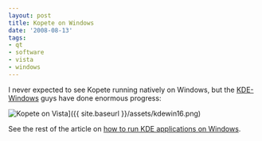 ```yaml
---
layout: post
title: Kopete on Windows
date: '2008-08-13'
tags:
- qt
- software
- vista
- windows
---
```


I never expected to see Kopete running natively on Windows, but the [KDE-Windows][2] guys have done enormous progress:

![Kopete on Vista]( [http://www.simplehelp.net/images/winkde/kdewin16.png)]({{ site.baseurl }}/assets/kdewin16.png)

See the rest of the article on [how to run KDE applications on Windows][1].

[1]: http://www.simplehelp.net/2008/06/30/how-to-install-and-run-kde-programs-in-windows/  
[2]: http://windows.kde.org/

